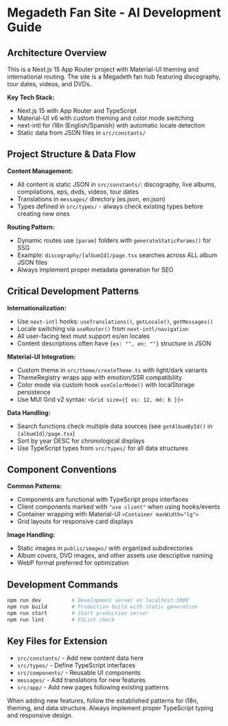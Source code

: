 # Megadeth Fan Site - AI Development Guide

## Architecture Overview

This is a Next.js 15 App Router project with Material-UI theming and international routing. The site is a Megadeth fan hub featuring discography, tour dates, videos, and DVDs.

**Key Tech Stack:**

- Next.js 15 with App Router and TypeScript
- Material-UI v6 with custom theming and color mode switching
- next-intl for i18n (English/Spanish) with automatic locale detection
- Static data from JSON files in `src/constants/`

## Project Structure & Data Flow

**Content Management:**

- All content is static JSON in `src/constants/`: discography, live albums, compilations, eps, dvds, videos, tour dates
- Translations in `messages/` directory (es.json, en.json)
- Types defined in `src/types/` - always check existing types before creating new ones

**Routing Pattern:**

- Dynamic routes use `[param]` folders with `generateStaticParams()` for SSG
- Example: `discography/[albumId]/page.tsx` searches across ALL album JSON files
- Always implement proper metadata generation for SEO

## Critical Development Patterns

**Internationalization:**

- Use `next-intl` hooks: `useTranslations()`, `getLocale()`, `getMessages()`
- Locale switching via `useRouter()` from `next-intl/navigation`
- All user-facing text must support es/en locales
- Content descriptions often have `{es: "", en: ""}` structure in JSON

**Material-UI Integration:**

- Custom theme in `src/theme/createTheme.ts` with light/dark variants
- ThemeRegistry wraps app with emotion/SSR compatibility
- Color mode via custom hook `useColorMode()` with localStorage persistence
- Use MUI Grid v2 syntax: `<Grid size={{ xs: 12, md: 6 }}>`

**Data Handling:**

- Search functions check multiple data sources (see `getAlbumById()` in `[albumId]/page.tsx`)
- Sort by year DESC for chronological displays
- Use TypeScript types from `src/types/` for all data structures

## Component Conventions

**Common Patterns:**

- Components are functional with TypeScript props interfaces
- Client components marked with `"use client"` when using hooks/events
- Container wrapping with Material-UI `<Container maxWidth="lg">`
- Grid layouts for responsive card displays

**Image Handling:**

- Static images in `public/images/` with organized subdirectories
- Album covers, DVD images, and other assets use descriptive naming
- WebP format preferred for optimization

## Development Commands

```bash
npm run dev          # Development server on localhost:3000
npm run build        # Production build with static generation
npm run start        # Start production server
npm run lint         # ESLint check
```

## Key Files for Extension

- `src/constants/` - Add new content data here
- `src/types/` - Define TypeScript interfaces
- `src/components/` - Reusable UI components
- `messages/` - Add translations for new features
- `src/app/` - Add new pages following existing patterns

When adding new features, follow the established patterns for i18n, theming, and data structure. Always implement proper TypeScript typing and responsive design.
